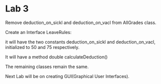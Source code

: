 # Lab 3

Remove deduction_on_sickl and deduction_on_vacl from AllGrades class.

Create an Interface LeaveRules:

it will have the two constants deduction_on_sickl and deduction_on_vacl, initialized to 50 and 75 respectively.

It will have a method double calculateDeduction()

The remaining classes remain the same.

Next Lab will be on creating GUI(Graphical User Interfaces).
